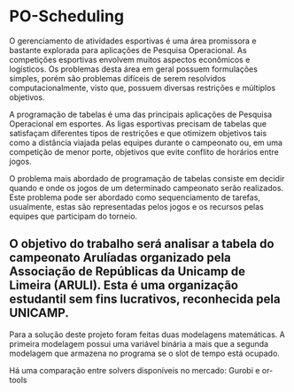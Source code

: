 # PO-Scheduling

O gerenciamento de atividades esportivas é uma área promissora e bastante explorada para aplicações de Pesquisa Operacional. As competições esportivas envolvem muitos aspectos econômicos e logísticos. Os problemas desta área em geral possuem formulações simples, porém são problemas difíceis de serem resolvidos computacionalmente, visto que, possuem diversas restrições e múltiplos objetivos.

A programação de tabelas é uma das principais aplicações de Pesquisa Operacional em esportes. As ligas esportivas precisam de tabelas que satisfaçam diferentes tipos de restrições e que otimizem objetivos tais como a distância viajada pelas equipes durante o campeonato ou, em uma competição de menor porte, objetivos que evite conflito de horários entre jogos.

O problema mais abordado de programação de tabelas consiste em decidir quando e onde os jogos de um determinado campeonato serão realizados. Este problema pode ser abordado como sequenciamento de tarefas, usualmente, estas são representadas pelos jogos e os recursos pelas equipes que participam do torneio.

O objetivo do trabalho será analisar a tabela do campeonato Arulíadas organizado pela Associação de Repúblicas da Unicamp de Limeira (ARULI). Esta é uma organização estudantil sem fins lucrativos, reconhecida pela UNICAMP.
-----------------------------------------------------------------------------------------------------------------------------------------------------------------------------------

Para a solução deste projeto foram feitas duas modelagens matemáticas. A primeira modelagem possui uma variável binária a mais que a segunda modelagem que armazena no programa se o slot de tempo está ocupado.

Há uma comparação entre solvers disponíveis no mercado: Gurobi e or-tools
